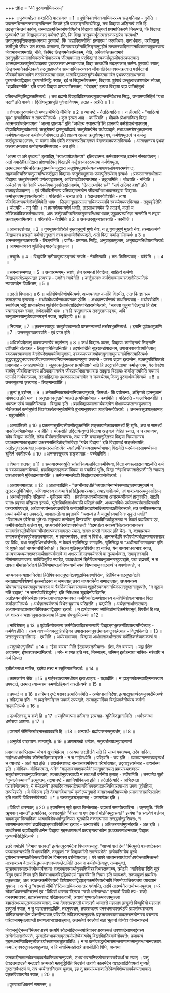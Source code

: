 +++
title = "41 पुरुषार्थाधिकरणम्"

+++
॥ पुरुषार्थोऽतः शब्दादिति वादरायणः ॥ 1 ॥ पूवोधिकरणेनास्याधिकररस्य सङ्गतिमाह - गुणेति । उपासनचिन्तानन्तरमङ्गचिन्तनं क्रियते इति पादसङ्गतिरर्थसिद्धा, तत्र विद्याया अङ्गित्वे सति हि तदङ्गचिन्तनं कार्यम्, तस्मादङ्गचिन्तनोपयोगित्वेन विद्याया अङ्गित्वं प्रथमाधिकरणे निरूप्यते, किं विद्यातः पुरुषार्थः? उत विद्याङ्गकात् कर्मणः? इति, किं विद्या क्रतुकमर्भूतात्मसंस्कारद्वारेण क्रत्वर्था? उतापुनरावृत्तिफलसाधनतया पुरुषार्था, किं "ब्रह्मविदाप्नोति" इत्यादयः" फलविधयः, उतार्धवादाः, परविद्यासु कर्मीभूतो जीवः? उत तदन्यः परमात्मा, किमाचारदर्शनादिलिङ्गानुगृहीतं तत्त्वमस्यादिसामानाधिकरण्यमुपास्यस्य जीवभावमवगमयति, नेति, किमिदं लिङ्गमनैकान्तिकम्, नेति, अनैकान्तिक्रत्वाभावे तदनुगृहीतसामानाधिकरण्येनोपास्यस्य जीत्वावगमात् परविद्यानां स्वकर्मीभूतजीवसंस्कारत्वात् आत्मज्ञानफलश्रुतेरर्थवादतया पृथक्फलसाधनत्वाभावात् विद्या क्रत्वर्थेति तदङ्गकात् कर्मणः पुरुषार्थः स्यात्, लिङ्गस्यानैकान्तिकत्वे तदनुग्रहाभावेन सामानाधिकरण्यस्य जीवानतिरेकानवगमक्रत्वात् परविद्यानां जीवकर्मक्रत्वाभावेन तत्संस्कारत्वाभावात् आत्मविद्याफलश्रुतेरर्थवादत्वाभावेन पृथक्फलसाधनतया पुरुषार्थत्वाद्विद्यातः पुुरुषार्थसिद्धिः स्यात्, इदं च सिद्धान्तोपक्रमम्, विद्यायाः पूर्वपादे प्रस्तुत्वादतश्शब्देन सोक्ता, "ब्रह्मविदाप्नोति" इति वाक्ये विद्यया प्राप्यावाप्तिरुक्ता, "वेदाहम्" इत्यत्र विद्याया ब्रह्म प्राप्तिहेतुत्वं

प्रतिबन्धनिवृत्तिद्वारकमित्यर्थः । तत्र ब्रह्मणो विग्रहादिविशष्टत्वमुपायान्तरनिषेधश्च सिद्धः, उभयमप्यभिहितं "यथा नद्यः" इति वाक्ये । द्वितीयसूत्रप्रभृति पूर्वपक्षविषयम्, तदाह - अत्रेति ॥ 1 ॥

॥ शेषत्वात्पुरुषार्थवादो यथाऽन्येष्विति जैमिनिः ॥ 2 ॥ व्याचष्टे - नैतदित्यादिना । न हीत्यादि - "आदित्यो यूपः" इत्यादिष्विव न तात्पर्यमित्यर्थः । कुत इत्यत आह - कर्मस्विति । व्रीह्यादेः प्रोक्षणादिवत् विद्या आत्मनश्शेषत्वेनावगता "आत्मा ज्ञातव्यः" इति "अधीत्य स्त्रास्यन्नि"ति ज्ञानमपि कर्मशेषत्वेनावगतम् , व्रीह्यादिशेषभूतप्रोक्षणादेः क्रतुशेषत्वं द्वारभूतव्रीह्यादेः क्रतुशेषत्वेनैव यथोपपद्यते, तथाऽऽत्मशेषभूतज्ञानस्य कर्मशेषत्वमात्मनः कर्मशेषत्वेनोपपद्यत इति ज्ञातव्य आत्मा क्रतुशेषभूत एव, कर्मशेषभूतत्वं च कर्मसु कर्त्तृभूतस्याऽऽत्मनः, स चात्मा जीव एवेति तत्स्वरूप्रतिपादनपरं वेदान्तवाक्यजातमित्यर्थः । आत्मज्ञानस्य पृथक् फलसाधनत्वान्न कर्माङ्गत्वमित्यत्राह - अत इति ।

"आत्मा वा अरे दृष्टव्यः" इत्यादिषु "स्वाध्यायोऽध्येतव्य" इतिवदात्मनः कर्मत्वावगमात् ज्ञानेन संस्कार्यत्वम् । अतो यमादेर्व्रीह्यादिद्वारा प्रोक्षणादिवत् विद्याऽपि कर्तृसंस्काररूपतया कर्मशेषभूता, तस्माद्यथावयभिचरितक्रतुसम्बन्धिजुहूद्वारा क्रतुशेषभूतपर्णमयत्वस्यापापश्लोपश्रवरमर्थवादः, तद्वदव्यभिचरितक्रतुसम्बन्धिकर्त्तृद्वारा विद्यायाः क्रतुशेषभूतायाः फलश्रुतिरर्थवाद इत्यर्थः । प्रकरणान्तराधीताया विद्यायाः क्रतुशेषत्वमपि पर्णत्ववदुपपन्नम्, आदिशब्दविवरणार्थमाह - तदुक्तमिति । चोदयति - नन्विति । अचेतनेनव चेतनेनापि स्वरूपैक्यानुपपत्तिद्योतनार्थम्, "ऐतदात्म्यमिदं सर्वं" "सर्वं खल्विदं ब्रह्म" इति वाक्यद्वयोपादानम् । एवं जीवविलीणस्य प्रतिपाद्यमानत्वेन जीप्रत्यभिज्ञाभावात्तद्द्वारा विद्यायाः कर्माङ्गत्वमनुपपन्नमित्यर्थः । परिहरति - उच्यत इति । वेदान्तवाक्येष्विवेति - त्वया जीवविलक्षणपत्वेनोक्तेष्विवेति भावः । लिङ्गानुग्रहात्सामानाधिकरण्यमपि स्वरूपैक्यपरमित्याह - तदुपवृंहितेति । चोदयति - ननु चेति । न ह्यन्यशेषमन्यशेषं भवति, तदसाधारणमेव हि तदङ्गं, कर्ता च लौकिकवैदिककर्मसाधारणः, अतः कर्त्तुरव्यभिचरितक्रतुसम्बन्धित्वाभावात् जुहूवत्प्रत्यभिज्ञा नास्तीति न तद्वारा क्रत्वङ्गत्वमित्यर्थः । परिहरति - नैवमिति ॥ 2 ॥ अनन्तरसूत्रमवतारयति - कानीति ।

॥ आचारदर्शनात् ॥ 3 ॥ गुणमुख्ययोर्विरोधे मुख्यानुगुणं गुणो नेयः, न तु गुणानुगुणं मुख्यो नेयः, तस्मात्कर्मणो विद्यायाश्च प्रसङ्गे कर्मणोऽनुष्ठानं तस्य प्राधान्येनैवोपपद्यते, अतो विद्या कर्माङ्गमित्यर्थः ॥ 3 ॥ अनन्तरसूत्रमवतारयति - लिङ्गमिति । प्राप्तिः- प्रमाणतः सिद्धिः, अनुग्राहकमुक्तम्, अनुग्राह्यमभिधीयतामित्यर्थः । आगमप्रमाणस्य श्रुतिलिङ्गादयोऽनुग्राहकाः ।

॥ तच्छ्रुतेः ॥ 4 ॥ विद्ययेति तृतीयाश्रुत्याऽङ्गत्वं गम्यते - नेयमित्यादि । ततः किमित्यत्राह - यदेवेति । ॥ 4 ॥

॥ समन्वारम्भणात् ॥ 5 ॥ अन्वारम्भणम्- स्पर्शः, तेन अम्बन्धो विवक्षितः, साहित्यं कर्मणो विद्याङ्गत्वेऽप्युपपद्यत इत्यत्राह - उक्तेन न्यायेनेति । कर्त्तुरात्मनः कर्मशेषत्वमाचारदशर्नमित्यादिकं न्यायशब्देन विवक्षितम् ॥ 5 ॥

॥ तद्वतो विधानात् ॥ 6 ॥ अतिशेषेणनिःशेषमित्यर्थः, अध्ययनवतः कर्माणि विदधीत, ततः किं ज्ञानस्य कमाङ्गत्व इत्यत्राह - अर्थावबोधपर्यन्ताध्ययनवत एवेति । अथज्ञानपर्यन्तत्वं कथमित्यत्राह - अर्थावबोधेति । स्थापितम् भाट्टैः प्राभाकरैश्च श्रुतेरविवक्षितार्थत्वादिदोषपरिहारार्थमित्यर्थः, "स्त्रात्वा जुहुया"दित्युक्ते हि होमः स्त्रानाङ्गकः स्यात्, तथेदमपीति भावः । न हि क्रतुज्ञानस्य तदनुष्ठानमङ्गम्, अपि त्वनुष्ठानस्यानुष्ठेयज्ञानमङ्गं स्यात्, तद्वदिहापि ॥ 6 ॥

॥ नियमात् ॥ 7 ॥ कृत्स्नस्यायुषः क्रतुशेषत्वान्मध्ये प्राप्तमन्यत्सर्वं तच्छेषभूतमित्यर्थः । इमानि पूर्वपक्षसूत्राणि ॥ 7 ॥ उत्तरसूत्रमवतारयति - एवं प्राप्त इति ।

॥ अधिकोपदेशात्तु वादरायणस्यैवं तद्दर्शनात् ॥ 8 ॥ कथं विद्यातः फलम्, विद्यायाः कर्माङ्गत्वे लिङ्गानि दर्शितानि हीत्यत्राह - लिङ्गानितिष्ठन्त्विति । तद्दर्शनादिति सूत्रखण्डोपादानम्, उपासनवाक्योपयोगित्वात् स्वरूपपरवाक्यानां वेदनोपदेशवाक्येष्वित्युक्तम्, ढस्वरूपपरवाक्योक्तगुणानामुपासनापेक्षितत्वादित्यर्थः शुद्धयशुद्धयुभयावस्थजीवस्यासम्भावनियानन्तकल्याणगुणा उच्यन्ते - परस्य ब्रह्मण इत्यन्तेन, उक्तगुणविशिष्टत्वे प्रमाणमाह - अपहतपाष्मेति । जुहूवत्कर्त्तुरात्मनः प्रत्यभिज्ञाने सति हि तद्द्वाराविद्यायाः कर्माङ्गत्वम्, वेदनोपदेश वाक्येषु जीवविलक्षणस्य प्रतिपाद्यमानत्वेन जीवप्रत्यभिज्ञानाभावान्न तद्द्वारा विद्यायाः कर्माङ्गत्वमिति श्रयमाणं पलमपि नार्थवादरूपम्, तस्माद्विद्यायाः पृथक्फलसाधनत्वेन न क्रत्वर्थत्वम्,किन्तु पुरुषार्थत्वमेवेत्यर्थः ॥ 8 ॥ उत्तरसूत्राणां कृत्यमाह - लिङ्गान्यपीति ।

॥ तुल्यं तु दर्शनम् ॥ 9 ॥ अनैकान्तिकशब्देनानियतत्वमुच्यते, किमर्थाः- किं प्रयोजनाः, अङ्गित्वे ह्यननुष्ठानं नोपपद्यत इति भावः । अनुष्ठानननुष्ठाने व्याहते इत्यभिप्रायेणाह - कथमिति । परिहरति - फलाभिसन्धीति । भवत्पक्ष एवेयं व्याहतिरित्याह - विद्याया इति । ब्रह्मविद्याफलानामर्थवादत्वेन मोक्षाख्यफलानभ्युपगमात् मोक्षैकफलं कर्मानुष्ठेयं त्रिवर्गफलंत्वननुष्ठेयमिति वुभागानुपपत्त्या व्याहतिस्तवैवेत्यर्थः । अनन्तरसूत्रशङ्कामाह - यदुक्तमिति ।

॥ असार्वत्रिकी ॥ 10 ॥ प्रकरणाच्छ्रुतिवलीयसीत्युक्तमिति शङ्कायामेकपदसामर्थ्यं हि श्रुतिः, अत्र च सामर्थ्यं नास्तीत्यभिप्रायेणाह - न हीति । यत्करोति तद्विद्ययेत्युक्ते विद्याया अङ्गत्वं विहितं स्यात्, न च तथान्वयः, यदेव विद्यया करोति, तदेव वीर्यवत्तरमित्यन्वयः, तथा सति यच्छब्दानूदितस्य विद्यया क्रियमाणस्य प्रापकप्रमाणाकाङ्क्षायां प्रकरणसन्निहितोद्गीथविद्या "यदेव विद्यया" इति विद्याशब्दं सङ्कोचयति, अतोऽनुवादरूपत्वात् प्रमाणान्तरसापेक्षत्वेन स्वतोऽर्थनिश्चयसामर्थ्याभावात् विद्ययेति पदमेकपदसामर्थ्यरूपा श्रुतिर्न भवतीत्यर्थः ॥ 10 ॥ अनन्तरसूत्रस्य शङ्कामाह - यच्चेदमिति ।

॥ विभागः शतवत् ॥ 11 ॥ समन्वारम्भणश्रुतिः सांसारिकफलविद्याकर्मविषया, विद्या स्वफलप्रदानायाऽन्वेति कर्म च स्वफलप्रदानायेत्यर्थः, ब्रह्मविद्यातदङ्गकर्मविषया वा स्यादियं श्रुतिः, विद्या "नेहाभिक्रमनाशेऽस्ती"ति न्यायात् प्रारब्धावसाने मुक्तिदानायान्वेति । कर्मजन्मान्तरेऽपि विद्योत्पादनायान्वेतीत्यर्थः ।

॥ अध्ययनमात्रवतः ॥ 12 ॥ आधानवदिति - "अग्नीनादधीते"त्यत्राधानेनाग्नेस्सम्बाद्यत्वमात्रमुक्तमं न तूत्तरक्रतुविनियोगः, अग्निशब्दस्य तावन्मात्रे प्रसिद्धिस्वारस्यात्, तथाऽत्रापीत्यर्थः, एवं शब्दस्वारस्यमुपपादितम् । अथार्थानुपपत्तिः परिहृयते - गृहीतस्य चेति । प्रवर्त्तकाभावन्मीमांसाया अनांरम्भणीयत्वं ह्यनुपपत्तिः, साऽपि रागतः प्रवृत्त्या परिह्रयत इत्यर्थः, श्रुतेरविवक्षितार्थत्वमपि परिहृतंभवति, अध्ययनविधेः प्रयोजनपर्यवसायित्वमपि परम्परयोपपद्यते, अर्थज्ञानपर्यन्तत्वपक्षवदिति कर्मावबोधित्वदर्शनादित्यापातप्रतीतिरुच्यते, तत्र कर्मोपक्रमत्वात् प्रथमं कर्मविचार उपपद्यते, आपातप्रतीत्या प्रवृत्तावपि "अक्षय्यं ह वै चातुर्मास्ययाजिनः सुकृतं भवति" "विज्ञानधन एवैतेभ्या भूतेभ्यः समुत्थाय तान्येवानु विनश्यति" इत्यादिभिर्व्याकुलतया न केवलं ब्रह्मविचार एव, कर्मविचारोऽपि कर्त्तव्य एव, अध्ययनविधेरर्थज्ञानपर्यन्तत्वे "वेदमधीत्य स्नास्य"न्नित्यध्ययनानन्तरं समावर्त्तनस्मृतेर्बाधित्वान्मीमांशाश्रवणस्यावसरः स्यात्, रागतः प्राप्तौ नावसर इति चेत्- न, क्तवाप्रत्ययः समानकर्त्तृकत्वपूर्वकालत्वमात्रपरः, न त्वानन्तर्यपरः, अतो न विरोधः, आनन्तर्थेऽपि स्वोपयोग्यर्थज्ञानस्यावसरप्रद एव विधिः, यथा क्रतुविधिरर्थार्जनादेः, न केवलं स्मृतिसिद्धा समावृत्तिः, श्रुतिसिद्धा च "अधीत्याभिसमावृत्य" इति हि श्रूयते अतो नाध्ययनविधिर्बाधते । किञ्च श्रुतिस्मृत्योविर्रोध एव नास्ति, येन बाध्यबाधकभावः स्यात्, उभयत्राप्यध्ययनशब्दस्यार्थज्ञानपर्यन्तत्वे वा अक्षरराशिग्रहणपर्यन्तत्वे वा तुल्यार्थत्वात्, समावृत्तस्यापि मीमांसाश्रवणावसरः श्रावियितुरिव स्यादेव, यावदर्थज्ञानं हितैषिवचनादनुष्ठानमप्युपपद्यते, यथा ब्रह्मचर्ये, न च तावता मीमांसानैरपेक्ष्यं हितैषिणामाप्तत्वनिश्चयार्थं स्वयं शिष्याणामुपपादनार्थं च श्रवणोपपत्तेः, न

चाध्ययनजन्यज्ञाननिरपेक्षं हितैषिवचनादनुष्ठानेऽपशूद्राधिकरणविरोधः, हितैषिवचनादनुष्ठानेऽपि मन्त्रब्राह्मणविशेषणां कृत्स्नवेदस्य च जप्यत्वात् तस्य चाध्ययनेनैव सम्पाद्यत्वात्, अध्ययनस्य चोपनयनाङ्गकत्वादुपनयनस्य च त्रैवर्णिकाधिकारत्वाच्च शूद्रादेरुपनयनानधिकारादनुष्ठानानुपपत्तेः, "न शूद्राय मतिं दद्यात्" "न चास्योपदिशेद्धर्मम्" इति निषेधाच्च शूद्रादेर्नोपदिशन्ति, अतोऽध्ययनविधेरर्थज्ञानपर्यन्तत्वाभावादध्ययनवतः कर्मविधानेऽप्यर्थज्ञानस्य कर्मविधिशेषत्वाभावान्न विद्या कर्माङ्गमित्यर्थः । अर्थज्ञानपर्यन्तत्वं विधेरभ्युपगम्य परिहरति । यद्यपीति । अर्थज्ञानार्थान्तरत्वात्- अध्ययनशब्दवाच्यव्यतिरिक्तत्वाद्विद्याया इत्यर्थः । न ह्यर्थज्ञानस्य ज्योतिष्टोमादिकर्मशेषभूतं, विपरीतं हि तत्, एवं शास्त्रजन्यज्ञानमुपासनाख्याया विद्याया शेषभूतमित्यर्थः ॥ 12 ॥

॥ नाविशेषात् ॥ 13 ॥ पूर्वपक्षिणोक्तस्य कर्मणैवेत्यादिवचनस्यापि विद्याङ्गभूतकर्मविषयत्वमभिप्रेत्याह - कर्मणैव हीति । तस्य यावज्जीवमनुवृत्तिरङ्गिन उपासनस्यानुवर्त्तमानत्वादुपपन्नेत्याह - विदुषस्त्विति ॥ 13 ॥ उत्तरसूत्रसङ्गतिमाह - एवमिति । अर्थस्वाभाव्यम्- विद्याया अर्थज्ञानादर्थान्तरत्वं कर्मेतिकर्त्तव्यताकत्त्वं च ।

॥ स्तुतयोऽनुमतिर्वा ॥ 14 ॥ "ईशा वास्य" मिति ईट्छब्दस्तृतीयान्तः- ईशा, तेन वास्यम् । यद्वा ईशेन आवास्यम्, ईश्चरपरतन्त्रमित्यर्थः । नरे- न श्मत इति नरः, निस्सङ्गः, तस्मिन् इतोऽन्यथा नास्ति- नरेत्वयि न कर्म लिप्यत

इतीतोऽन्यथा नास्ति, इदमेव तत्त्व न स्तुतिमात्रमित्यर्थः ॥ 14 ॥

॥ कामकारेण चैके ॥ 15 ॥ गार्हस्थ्यत्यागमधीयत इत्यध्याहारः - यज्ञादीति । न ह्यङ्गमवेलम्व्याङ्गिनस्त्याग उपपद्यते, तस्मात् त्याज्यस्य कमर्णोऽङ्गित्वं नास्तीत्यर्थः ॥ 15 ॥

॥ उपमर्दं च ॥ 16 ॥ तस्मिन् दृष्टे परावर इत्यादिकमिति - अर्थप्रधानानिर्देशः, इत्याद्युक्तार्थरूपमुपमर्दमित्यर्थः । तद्विद्याया इति - न ह्यङ्गेनाङ्गिन उपमर्द उपपद्यते, तस्मादुपमर्दिका विद्योपमर्दनीयस्य कर्मणो नाङ्गमित्यर्थः ॥ 16 ॥

॥ ऊर्ध्वरेतस्सु च शब्दे हि ॥ 17 ॥ स्मृतिष्वाश्रमा प्रतीयन्त इत्यत्राह- श्रुतिविरुद्धानामिति । धर्मस्कन्धा धर्माश्रया आश्रमाः ॥ 17 ॥

॥ परामर्शं जैमिनिरचोदनाच्चापवदति हि ॥ 18 ॥ अन्यार्थं- ब्रह्मोपासनस्तुत्यर्थम् ॥ 18 ॥

॥ अनुष्ठेयं वादरायणः साम्यश्रुतेः ॥ 19 ॥ आश्रमशब्दो धर्मपरः, स्तुत्यर्थतयाऽनुवादसाम्यं

प्रमाणान्तरप्राप्तिसाम्यं चोभयं सूत्राभिप्रेतम् । आश्रमान्तरतीर्त्तने सति हि साभ्यं वक्तव्यम्, तदेव नास्ति, गार्हस्थ्यधर्माणामेव कीर्त्तनादित्माशङ्कते - न च गार्हस्थ्येति । परिहरति - त्रय इति । व्याख्यानान्तरव्यावृत्यर्थं च व्याचष्टे - अतो यज्ञ इति । ब्रह्मसंस्थशब्दः सन्यासाथमविषयः परैर्व्याख्यातः, तद्वयावृत्त्यर्थमाह - ब्रह्मसंस्थ इति । यौगिकः- यौगिकत्वात्, अनेन "क्लृप्तावयवशकत्यैवे"त्याद्युक्तनयात् ब्रह्मसंस्थशब्दस्य चतुर्थाश्रमपरत्वानुपपत्तिरुक्ता, उक्तार्थानुपपत्त्याऽपि न तथाऽर्थो वर्णनीय इत्याह - सर्वेषामिति । तस्यामेव श्रुतौ "पुण्यलोकभाजः" इत्युक्तम्, तद्वयाचष्टे - ब्रह्मनिषांविकला इति । तदेतदित्यादि - अभिदधता पराशरेणेत्यन्वयः, ये चेमेऽरण्ये" इत्यादिवाक्यस्यदेवयानविधिपरत्वादाश्रम्विधिपरत्वाभाव उक्तः पूर्वपक्षिणा, तत्परिहरति । ये चेमेरण्य इति देवयानविधानार्थं कृतोऽप्यनुवादो वानप्रस्थपारिव्राज्ययोः प्रमाणान्तरप्राप्तिसापेक्ष इति तत्रापि विधिरस्त्येवेत्यर्थः ॥ * ॥ उत्तरसूत्रशङ्कामाह - परामर्शपक्ष इति ।

॥ विधिर्वा धारणवत् ॥ 20 ॥ इयमस्मिन् सूत्रे कृत्वा चिन्तेत्याह- ब्रह्मचर्यं समाप्येत्यादिना । ॠणश्रुतिः "त्रिभि ॠणवान् जायते" इत्यादिका, अपवादश्रुतिः "वीरहा वा एष देवानां योऽग्निमुद्वासयते" इत्येषा "स स्वल्वेवं वर्त्तयन् यावदायुष"मित्यादिका आश्रमविशेषधर्मानुवृत्तिपराः श्रुतयोपि तत्तदाश्रमाणां तत्तद्धर्मानुवृत्तिपराः, न त्वाश्रमान्तरधर्माणां ब्रह्मविद्याङ्गत्वविरोधिन्य इत्याह - अन्याश्चेदि । अधिकरणार्थमुपसंहरति - अत इति । ऊर्ध्वरेतसां ब्रह्मविद्याविधानेन विद्याया गृहस्थाश्रमधर्मं प्रत्यङ्गत्वाभावेन पृथक्फलसाधनत्वात् विद्यातः पुरुषार्थसिद्धिरित्यर्थः ।

इतरे त्रयोऽपि "विभागः शतवत्" इत्येतत्पुरुषभेदेनः विभागपरमाहुः, "आभ्यां शतं देय""मित्युक्ते पञ्चशदेकस्य पञ्चाशदन्यस्येति विभागवदिति, तदयुक्तं "तं विद्याकर्मणी समन्वारभेते" इत्येकस्मिन्नेव पुरुषे द्वयोरन्वारम्भणप्रतीतेस्तदविरोधेन विभागस्य दर्शनीयत्वात् । परे चापरे चाध्यनस्यार्थावबोधपर्यन्ततामिच्छन्तो मात्रशब्दस्य वेदान्तसिद्धमात्मज्ञानव्यवच्छेद्यमिति तस्य न कर्मशेषतेत्याहुः, तच्चायुक्तं, सूत्रास्वारस्यादर्थावबोधपर्यन्तायाः शब्दस्वारस्यार्थानुपपत्तिविरहविध्वस्तत्वाच्च, त्रयेऽपि "नाविशेषा"दिति सूत्रं विदुष एवायं नियम इति विशेषाभावादविद्वद्विषयोऽयं "कुवर्न्नेवे"ति नियमः इति व्याचक्षते, तदप्ययुक्तं ब्रह्मविदः प्रकृतत्वात्, अतः स्वतन्त्रकर्मविषयत्वे विशेषाभावाद्विद्याङ्गकमर्विषयत्वेनापि नियमोपपत्तिरूपतया व्याख्यानं युक्तम् । अन्ये तु "परामर्शं जैमिनि"रित्याद्यधिकरणान्तरं वर्णयन्ति, तदपि तादर्थ्यनैरन्तर्याभ्यामयुक्तम् । परे त्वैकाधिकरण्यमिच्छन्तं एव "विधिर्वा धारणव"दित्यत्र "त्रयो धर्मस्कन्धाः" इत्यादौ विषये तपः- शब्दो वनस्थमात्रपरः, ब्रह्मसंस्थशब्दः परिव्राजकवाची, त्रयाणां पुण्ययलोकभावत्वमुकत्वा ब्रह्मसंस्थस्यामृतत्वप्राप्तवचनात्, यथा देवदत्तयज्ञदतौ मन्दप्रज्ञौ अन्यतरो महाप्राज्ञ इत्युक्ते विष्णुमित्रो महाप्राज्ञ इत्युक्तं स्यात्, न तु यज्ञदत्तस्तद्वदिति, तदनुपपन्नम्, तपश्शब्दस्य वनस्थमात्रपरत्वेऽपि ब्रह्मसंस्थशब्दस्य यौगिकत्वसम्भवेन प्रोक्षणीन्यायात् परिव्राजि रूढिकल्पनानुपपत्तेः प्रकृताश्रमत्रयमात्रावलम्बनत्वेनास्य वचनस्य परिव्राजाममृतत्वप्राप्तौ प्रमाणत्वाभावप्रसङ्गात्, अतस्तेषां स्वल्वेषां सतां भूतानां त्रीण्येव वीजान्यण्डजं

जीवजनुद्भिज्ज"मित्यवधारणे सत्यपि स्वेदजोद्भिज्जयोरिवानवधारणस्थले तपश्शब्देनाश्रमद्वेयस्य तन्त्रेणोपादानोपपत्तेः, पुण्यलोकभाकत्वामृतत्वयोस्तेष्वेवाश्रमेषु विद्वदविद्वदिषयत्वेनोपपत्तेः, प्रजापत्यं गृहस्थानाम्यिादिस्मृत्यैकार्थ्याच्चश्रमाचतुष्टयविधिः । न च कर्मावरुद्धत्वेनाश्रमान्तराणामात्मानुसन्धानानवकाशः कमर्ानवरुद्धकालबाहुल्यात्, न हि सर्वास्मिन्नहोरात्रे उपासीतेति विधिः, अन्यथा

जनकादीनामात्मवेदनादपवर्गप्राप्तिवचनानुपपत्तेः, उभयभावनानिष्ठगोचरशास्त्रवैयर्थ्यं च स्यात् । यत्तु देवदत्तयज्ञदत्तौ मन्दप्रज्ञौ अन्यतरो महाबुद्धिरिति निदर्शनं तत्रापि कालभेदेन यज्ञदत्तादिविषयत्वं युज्यते, दृष्टान्तवैधट्यं च, तत्र धर्म्यन्तरनिष्ठत्वं युक्तम्, इह तु ब्रह्मसंस्थशब्दातिरेकेणविशेष्यसमर्पकपदाभावात् प्रकृतविषयत्वमेव स्यात् ॥ 20 ॥

॥ पुरुषाथाधिकरणं समाप्तम् ॥

